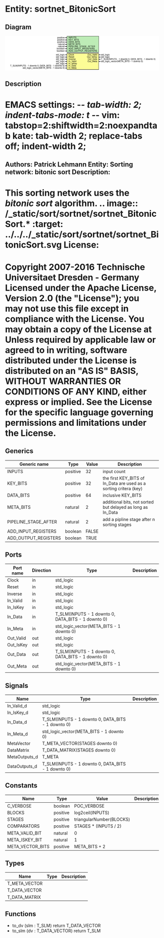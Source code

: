 # Entity: sortnet_BitonicSort

## Diagram

![Diagram](sortnet_BitonicSort.svg "Diagram")
## Description

EMACS settings: -*-  tab-width: 2; indent-tabs-mode: t -*-
vim: tabstop=2:shiftwidth=2:noexpandtab
kate: tab-width 2; replace-tabs off; indent-width 2;
=============================================================================
Authors:				 	Patrick Lehmann
Entity:				 	Sorting network: bitonic sort
Description:
-------------------------------------
This sorting network uses the *bitonic sort* algorithm.
.. image:: /_static/sort/sortnet/sortnet_BitonicSort.*
   :target: ../../../_static/sort/sortnet/sortnet_BitonicSort.svg
License:
=============================================================================
Copyright 2007-2016 Technische Universitaet Dresden - Germany
Licensed under the Apache License, Version 2.0 (the "License");
you may not use this file except in compliance with the License.
You may obtain a copy of the License at
Unless required by applicable law or agreed to in writing, software
distributed under the License is distributed on an "AS IS" BASIS,
WITHOUT WARRANTIES OR CONDITIONS OF ANY KIND, either express or implied.
See the License for the specific language governing permissions and
limitations under the License.
=============================================================================
## Generics

| Generic name         | Type     | Value | Description                                                       |
| -------------------- | -------- | ----- | ----------------------------------------------------------------- |
| INPUTS               | positive | 32    | input count                                                       |
| KEY_BITS             | positive | 32    | the first KEY_BITS of In_Data are used as a sorting critera (key) |
| DATA_BITS            | positive | 64    | inclusive KEY_BITS                                                |
| META_BITS            | natural  | 2     | additional bits, not sorted but delayed as long as In_Data        |
| PIPELINE_STAGE_AFTER | natural  | 2     | add a pipline stage after n sorting stages                        |
| ADD_INPUT_REGISTERS  | boolean  | FALSE |                                                                   |
| ADD_OUTPUT_REGISTERS | boolean  | TRUE  |                                                                   |
## Ports

| Port name | Direction | Type                                               | Description |
| --------- | --------- | -------------------------------------------------- | ----------- |
| Clock     | in        | std_logic                                          |             |
| Reset     | in        | std_logic                                          |             |
| Inverse   | in        | std_logic                                          |             |
| In_Valid  | in        | std_logic                                          |             |
| In_IsKey  | in        | std_logic                                          |             |
| In_Data   | in        | T_SLM(INPUTS - 1 downto 0, DATA_BITS - 1 downto 0) |             |
| In_Meta   | in        | std_logic_vector(META_BITS - 1 downto 0)           |             |
| Out_Valid | out       | std_logic                                          |             |
| Out_IsKey | out       | std_logic                                          |             |
| Out_Data  | out       | T_SLM(INPUTS - 1 downto 0, DATA_BITS - 1 downto 0) |             |
| Out_Meta  | out       | std_logic_vector(META_BITS - 1 downto 0)           |             |
## Signals

| Name          | Type                                               | Description |
| ------------- | -------------------------------------------------- | ----------- |
| In_Valid_d    | std_logic                                          |             |
| In_IsKey_d    | std_logic                                          |             |
| In_Data_d     | T_SLM(INPUTS - 1 downto 0, DATA_BITS - 1 downto 0) |             |
| In_Meta_d     | std_logic_vector(META_BITS - 1 downto 0)           |             |
| MetaVector    | T_META_VECTOR(STAGES downto 0)                     |             |
| DataMatrix    | T_DATA_MATRIX(STAGES downto 0)                     |             |
| MetaOutputs_d | T_META                                             |             |
| DataOutputs_d | T_SLM(INPUTS - 1 downto 0, DATA_BITS - 1 downto 0) |             |
## Constants

| Name             | Type     | Value                     | Description |
| ---------------- | -------- | ------------------------- | ----------- |
| C_VERBOSE        | boolean  |  POC_VERBOSE              |             |
| BLOCKS           | positive |  log2ceil(INPUTS)         |             |
| STAGES           | positive |  triangularNumber(BLOCKS) |             |
| COMPARATORS      | positive |  STAGES * (INPUTS / 2)    |             |
| META_VALID_BIT   | natural  |  0                        |             |
| META_ISKEY_BIT   | natural  |  1                        |             |
| META_VECTOR_BITS | positive |  META_BITS + 2            |             |
## Types

| Name          | Type | Description |
| ------------- | ---- | ----------- |
| T_META_VECTOR |      |             |
| T_DATA_VECTOR |      |             |
| T_DATA_MATRIX |      |             |
## Functions
- to_dv <font id="function_arguments">(slm : T_SLM) </font> <font id="function_return">return T_DATA_VECTOR </font>
- to_slm <font id="function_arguments">(dv : T_DATA_VECTOR) </font> <font id="function_return">return T_SLM </font>
